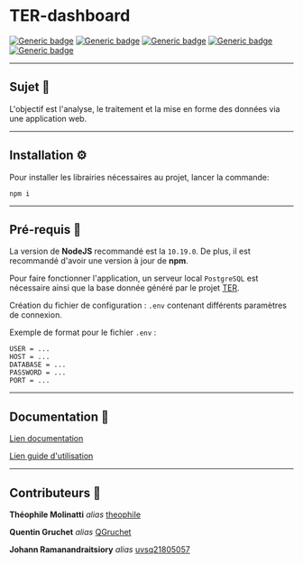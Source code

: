 # TER-dashboard

[![Generic badge](https://img.shields.io/badge/NodeJS-10.19.0-success.svg)](https://nodejs.org/en/) [![Generic badge](https://img.shields.io/badge/Express-4.17.3-success.svg)](https://expressjs.com/) [![Generic badge](https://img.shields.io/badge/EJS-3.1.6-success.svg)](https://ejs.co/) [![Generic badge](https://img.shields.io/badge/PostgreSQL-12.9-success.svg)](https://www.postgresql.org/docs/current/) [![Generic badge](https://img.shields.io/badge/web-Les_Surligneurs-success.svg)](https://lessurligneurs.eu/)

-------

## Sujet 📖

L'objectif est l'analyse, le traitement et la mise en forme des données via une application web.

-------

## Installation ⚙
Pour installer les librairies nécessaires au projet, lancer la commande:
```shell
npm i
```

-------

## Pré-requis 📂
La version de __NodeJS__ recommandé est la `10.19.0`. De plus, il est recommandé d'avoir une version à jour de __npm__.

Pour faire fonctionner l'application, un serveur local `PostgreSQL` est nécessaire ainsi que la base donnée généré par le projet [TER](https://github.com/theophiIe/TER).

Création du fichier de configuration : `.env` contenant différents paramètres de connexion.

Exemple de format pour le fichier `.env` :
```text
USER = ...
HOST = ...
DATABASE = ...
PASSWORD = ...
PORT = ...
```

-------

## Documentation 📄

[Lien documentation](https://github.com/theophiIe/TER-dashboard/blob/main/DOCUMENTATION.md) 

[Lien guide d'utilisation](https://github.com/theophiIe/TER-dashboard/blob/main/GUIDE_UTILISATION.md)

-------

## Contributeurs 👥

**Théophile Molinatti** _alias_ [theophiIe](https://github.com/theophiIe)

**Quentin Gruchet** _alias_ [QGruchet](https://github.com/QGruchet)

**Johann Ramanandraitsiory** _alias_ [uvsq21805057](https://github.com/uvsq21805057)
